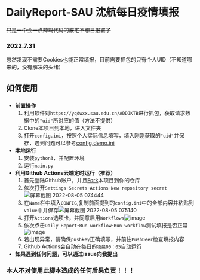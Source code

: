# DailyReport-SAU    沈航每日疫情填报
~~只是一个会一点辣鸡代码的废宅不想日报罢了~~
### 2022.7.31
忽然发现不需要Cookies也能正常填报，目前需要抓包的只有个人UID（不知道哪来的，没有解决的头绪）
## 如何使用
### 
- **前置操作**
   1. 利用软件对`https://yqdwxx.sau.edu.cn/ADDJKTB`进行抓包，获取请求数据中的`"uid"`所对应的值（方法不提供）
   2. Clone本项目到本地，进入文件夹
   3. 打开`config.ini`，按照个人实际信息填写，填入刚刚获取的`"uid"`并保存，遇到问题可以参考[config.demo.ini](https://github.com/ShanshanHY/DailyReport-SAU/blob/main/config.demo.ini)
- **本地运行**
   1. 安装`python3`，并配置环境
   2. 运行`main.py`
- **利用Github Actions云端定时运行（推荐）**
   1. 首先登陆Github账户，并且[Fork](https://github.com/ShanshanHY/DailyReport-SAU/fork)本项目到你的仓库
   2. 依次打开`Settings`-`Secrets`-`Actions`-`New repository secret`![屏幕截图 2022-08-05 074444](https://user-images.githubusercontent.com/29966961/182973743-8ad295bb-a220-4487-b0fc-8b5a9873e097.png)
   3. 在`Name`栏中填入`CONFIG`,复制前面提到的`config.ini`中的全部内容并粘贴到`Value`中并保存![屏幕截图 2022-08-05 075140](https://user-images.githubusercontent.com/29966961/182974144-eb353697-df5b-4d3e-9b99-304a8d1cc9c0.png)
   4. 打开`Actions`选项卡，并同意启用`Workflows`![image](https://user-images.githubusercontent.com/29966961/182974440-b6c46243-8214-4b66-9893-80b7f3b7a8b3.png)
   5. 依次点击`Daily Report`-`Run workflow`-`Run workflow`测试填报是否正常![image](https://user-images.githubusercontent.com/29966961/182975156-50c6d79d-fb72-4c8f-bcd7-ed3a1f426b65.png)
   6. 若出现异常，请确保`pushkey`正确填写，并前往`PushDeer`检查填报内容
   7. Github Actions会自动在每日的`凌晨00：05`自动运行
- **如果遇到任何问题，可以通过issue向我提出**
### 本人不对使用此脚本造成的任何后果负责！！！
